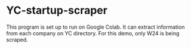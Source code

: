 # YC-startup-scraper
This program is set up to run on Google Colab. It can extract information from each company on YC directory. For this demo, only W24 is being scraped.
